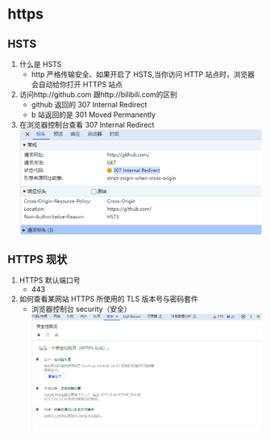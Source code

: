 # https

## HSTS

1. 什么是 HSTS
   - http 严格传输安全、如果开启了 HSTS,当你访问 HTTP 站点时，浏览器会自动给你打开 HTTPS 站点
2. 访问http://github.com 跟http://bilibili.com的区别
   - github 返回的 307 Internal Redirect
   - b 站返回的是 301 Moved Permanently
3. 在浏览器控制台查看 307 Internal Redirect
   ![alt text](307.png)

## HTTPS 现状

1. HTTPS 默认端口号
   - 443
2. 如何查看某网站 HTTPS 所使用的 TLS 版本号与密码套件
   - 浏览器控制台 security（安全）
     ![alt text](security.png)
